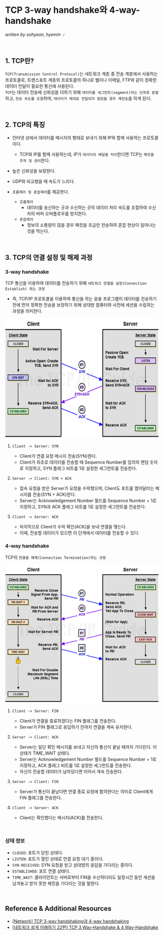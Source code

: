 # TCP 3-way handshake와 4-way-handshake
*written by sohyeon, hyemin 💡*

<br>

## 1. TCP란?
`TCP(Transmission Control Protocol)`는 네트워크 계층 중 전송 계층에서 사용하는 프로토콜로, 트랜스포트 계층의 프로토콜의 하나로 웹이나 이메일, FTP와 같이 정확한 데이터 전달이 필요한 통신에 사용된다.  
`TCP`는 데이터 전송에 신뢰성을 더하기 위해 `데이터를 세그먼트(segment)라는 단위로 분할`하고, `전송 속도를 조절`하며, `데이터가 제대로 전달되지 않았을 경우 재전송`을 하게 된다.  

<br>

## 2. TCP의 특징
* 인터넷 상에서 데이터를 메시지의 형태로 보내기 위해 IP와 함께 사용하는 프로토콜이다.  
    - TCP와 IP를 함께 사용하는데, IP가 `데이터의 배달을 처리`한다면 TCP는 `패킷을 추적 및 관리`한다.  
  
* 높은 신뢰성을 보장한다.  
  
* UDP와 비교했을 때 속도가 느리다.  
  
* `흐름제어 및 혼잡제어`를 제공한다.
    - `흐름제어`
        * 데이터를 송신하는 곳과 수신하는 곳의 데이터 처리 속도를 조절하여 수신자의 버퍼 오버플로우를 방지한다.  
    - `혼잡제어`
        * 정보의 소통량이 많을 경우 패킷을 조금만 전송하여 혼잡 현상이 일어나는 것을 막는다.  

<br>

## 3. TCP의 연결 설정 및 해제 과정

### 3-way handshake
TCP 통신을 이용하여 데이터를 전송하기 위해 `네트워크 연결을 설정(Connection Establish) 하는 과정`  
* 즉, TCP/IP 프로토콜을 이용하여 통신을 하는 응용 프로그램이 데이터를 전송하기 전에 먼저 정확한 전송을 보장하기 위해 상대방 컴퓨터와 사전에 세션을 수립하는 과정을 의미한다.  

<img src="/images/Network/resources/3-way-handshake.png" height="390px">

1. `Client -> Server: SYN`
    * Client가 연결 요청 메시지 전송(SYN)한다.  
    * Client가 최초로 데이터를 전송할 때 Sequence Number를 임의의 랜덤 숫자로 지정하고, SYN 플래그 비트를 1로 설정한 세그먼트를 전송한다.  
    
2. `Server -> Client: SYN + ACK`
    * 접속 요청을 받은 Server가 요청을 수락했으며, Client도 포트를 열어달라는 메시지를 전송(SYN + ACK)한다.  
    * Server는 Acknowledgement Number 필드를 Sequence Number + 1로 지정하고, SYN과 ACK 플래그 비트를 1로 설정한 세그먼트를 전송한다.  

3. `Client -> Server: ACK`
    * 마지막으로 Client가 수락 확인(ACK)을 보내 연결을 맺는다.  
    * 이때, 전송할 데이터가 있으면 이 단계에서 데이터를 전송할 수 있다.  
  
### 4-way handshake
TCP의 `연결을 해제(Connection Termination)하는 과정`

<img src="/images/Network/resources/4-way-handshake.png" height="450px">

1. `Client -> Server: FIN`
    * Client가 연결을 종료하겠다는 FIN 플래그를 전송한다.  
    * Server가 FIN 플래그로 응답하기 전까지 연결을 계속 유지한다.  
    
2. `Server -> Client: ACK`
    * Server는 일단 확인 메시지를 보내고 자신의 통신이 끝날 때까지 기다린다. 이 상태가 TIME_WAIT 상태다.  
    * Server는 Acknowledgement Number 필드를 Sequence Number + 1로 지정하고, ACK 플래그 비트를 1로 설정한 세그먼트를 전송한다.  
    * 자신이 전송할 데이터가 남아있다면 이어서 계속 전송한다.  
    
3. `Server -> Client: FIN`
    * Server가 통신이 끝났다면 연결 종료 요청에 합의한다는 의미로 Client에게 FIN 플래그를 전송한다.  
    
4. `Client -> Server: ACK`
    * Client는 확인했다는 메시지(ACK)를 전송한다.  
<br>

### 상태 정보
* `CLOSED`: 포트가 닫힌 상태다.  
* `LISTEN`: 포트가 열린 상태로 연결 요청 대기 중이다.  
* `SYN-RECEIVED`: SYN 요청을 받고 상대방의 응답을 기다리는 중이다.  
* `ESTABLISHED`: 포트 연결 상태다.  
* `TIME_WAIT`: 클라이언트는 서버로부터 FIN을 수신하더라도 일정시간 동안 세션을 남겨놓고 받지 못한 패킷을 기다리는 것을 말한다.  

<br>

## Reference & Additional Resources
* [[Network] TCP 3-way handshaking과 4-way handshaking](https://gmlwjd9405.github.io/2018/09/19/tcp-connection.html)
* [[네트워크 쉽게 이해하기 22편] TCP 3 Way-Handshake & 4 Way-Handshake](https://mindnet.tistory.com/entry/%EB%84%A4%ED%8A%B8%EC%9B%8C%ED%81%AC-%EC%89%BD%EA%B2%8C-%EC%9D%B4%ED%95%B4%ED%95%98%EA%B8%B0-22%ED%8E%B8-TCP-3-WayHandshake-4-WayHandshake)


